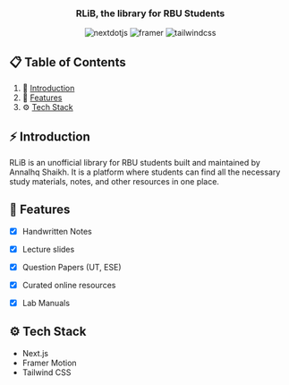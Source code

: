 <h3 align="center"> RLiB, the library for RBU Students </h3>

  <div align="center">
    <img src="https://img.shields.io/badge/-Next_JS-black?style=for-the-badge&logoColor=white&logo=nextdotjs&color=000000" alt="nextdotjs" />
    <img src="https://img.shields.io/badge/-Framer-black?style=for-the-badge&logoColor=white&logo=framer&color=0055FF" alt="framer" />
    <img src="https://img.shields.io/badge/-Tailwind_CSS-black?style=for-the-badge&logoColor=white&logo=tailwindcss&color=06B6D4" alt="tailwindcss" />
  </div>

## 📋 <a name="table">Table of Contents</a>

1. 🤖 [Introduction](#introduction)
2. 🚀 [Features](#features)
3. ⚙️ [Tech Stack](#tech-stack)

## <a name="introduction">⚡ Introduction</a>
RLiB is an unofficial library for RBU students built and maintained by Annalhq Shaikh. It is a platform where students can find all the necessary study materials, notes, and other resources in one place.

## <a name="features">🚀 Features</a>
- [x] Handwritten Notes
- [x] Lecture slides
- [x] Question Papers (UT, ESE)
- [x] Curated online resources
- [x] Lab Manuals


## <a name="tech-stack">⚙️ Tech Stack</a>

- Next.js
- Framer Motion
- Tailwind CSS
